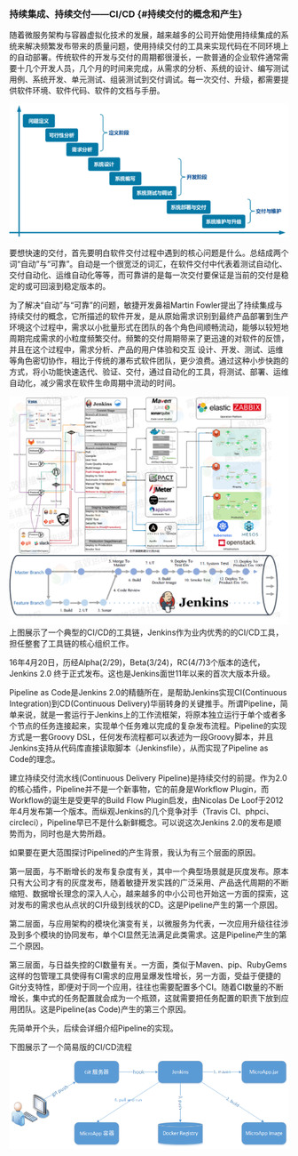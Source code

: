 ### 持续集成、持续交付——CI/CD {#持续交付的概念和产生}

随着微服务架构与容器虚拟化技术的发展，越来越多的公司开始使用持续集成的系统来解决频繁发布带来的质量问题，使用持续交付的工具来实现代码在不同环境上的自动部署。传统软件的开发与交付的周期都很漫长，一款普通的企业软件通常需要十几个开发人员，几个月的时间来完成，从需求的分析、系统的设计、编写测试用例、系统开发、单元测试、组装测试到交付调试。每一次交付、升级，都需要提供软件环境、软件代码、软件的文档与手册。

![](/assets/import3.png)

要想快速的交付，首先要明白软件交付过程中遇到的核心问题是什么。总结成两个词“自动”与“可靠”。自动是一个很宽泛的词汇，在软件交付中代表着测试自动化、交付自动化、运维自动化等等，而可靠讲的是每一次交付要保证是当前的交付是稳定的或可回滚到稳定版本的。

为了解决“自动”与“可靠”的问题，敏捷开发鼻祖Martin Fowler提出了持续集成与持续交付的概念，它所描述的软件开发，是从原始需求识别到最终产品部署到生产环境这个过程中，需求以小批量形式在团队的各个角色间顺畅流动，能够以较短地周期完成需求的小粒度频繁交付。频繁的交付周期带来了更迅速的对软件的反馈，并且在这个过程中，需求分析、产品的用户体验和交互 设计、开发、测试、运维等角色密切协作，相比于传统的瀑布式软件团队，更少浪费。通过这种小步快跑的方式，将小功能快速迭代、验证、交付，通过自动化的工具，将测试、部署、运维自动化，减少需求在软件生命周期中流动的时间。

![](/assets/58f3b593-06a6-4c28-b579-2dc73d5d1dfc.png)上图展示了一个典型的CI/CD的工具链，Jenkins作为业内优秀的的CI/CD工具，担任整套了工具链的核心组织工作。

16年4月20日，历经Alpha\(2/29\)，Beta\(3/24\)，RC\(4/7\)3个版本的迭代，Jenkins 2.0 终于正式发布。这也是Jenkins面世11年以来的首次大版本升级。

Pipeline as Code是Jenkins  2.0的精髓所在，是帮助Jenkins实现CI\(Continuous Integration\)到CD\(Continuous Delivery\)华丽转身的关键推手。所谓Pipeline，简单来说，就是一套运行于Jenkins上的工作流框架，将原本独立运行于单个或者多个节点的任务连接起来，实现单个任务难以完成的复杂发布流程。Pipeline的实现方式是一套Groovy DSL，任何发布流程都可以表述为一段Groovy脚本，并且Jenkins支持从代码库直接读取脚本（Jenkinsfile），从而实现了Pipeline as Code的理念。

建立持续交付流水线\(Continuous Delivery Pipeline\)是持续交付的前提。作为2.0的核心插件，Pipeline并不是一个新事物，它的前身是Workflow Plugin，而Workflow的诞生是受更早的Build Flow Plugin启发，由Nicolas De Loof于2012年4月发布第一个版本。而纵观Jenkins的几个竞争对手（Travis CI、phpci、circleci），Pipeline早已不是什么新鲜概念。可以说这次Jenkins 2.0的发布是顺势而为，同时也是大势所趋。

如果要在更大范围探讨Pipelined的产生背景，我认为有三个层面的原因。

第一层面，与不断增长的发布复杂度有关，其中一个典型场景就是灰度发布。原本只有大公司才有的灰度发布，随着敏捷开发实践的广泛采用、产品迭代周期的不断缩短、数据增长理念的深入人心，越来越多的中小公司也开始这一方面的探索，这对发布的需求也从点状的CI升级到线状的CD。这是Pipeline产生的第一个原因。

第二层面，与应用架构的模块化演变有关，以微服务为代表，一次应用升级往往涉及到多个模块的协同发布，单个CI显然无法满足此类需求。这是Pipeline产生的第二个原因。

第三层面，与日益失控的CI数量有关。一方面，类似于Maven、pip、RubyGems这样的包管理工具使得有CI需求的应用呈爆发性增长，另一方面，受益于便捷的Git分支特性，即便对于同一个应用，往往也需要配置多个CI。随着CI数量的不断增长，集中式的任务配置就会成为一个瓶颈，这就需要把任务配置的职责下放到应用团队。这是Pipeline\(as Code\)产生的第三个原因。

先简单开个头，后续会详细介绍Pipeline的实现。

下图展示了一个简易版的CI/CD流程

![](/assets/import2.png)

